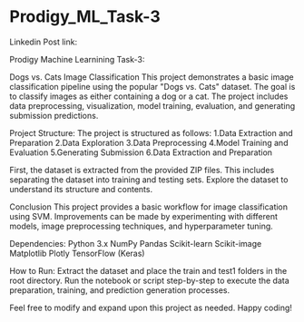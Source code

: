 # Prodigy_ML_Task-3

Linkedin Post link:


Prodigy Machine Learnining Task-3:

Dogs vs. Cats Image Classification
This project demonstrates a basic image classification pipeline using the popular "Dogs vs. Cats" dataset. The goal is to classify images as either containing a dog or a cat. The project includes data preprocessing, visualization, model training, evaluation, and generating submission predictions.

Project Structure:
The project is structured as follows:
1.Data Extraction and Preparation
2.Data Exploration
3.Data Preprocessing
4.Model Training and Evaluation
5.Generating Submission
6.Data Extraction and Preparation

First, the dataset is extracted from the provided ZIP files. This includes separating the dataset into training and testing sets.
Explore the dataset to understand its structure and contents.

Conclusion
This project provides a basic workflow for image classification using SVM. Improvements can be made by experimenting with different models, image preprocessing techniques, and hyperparameter tuning.

Dependencies:
Python 3.x
NumPy
Pandas
Scikit-learn
Scikit-image
Matplotlib
Plotly
TensorFlow (Keras)

How to Run:
Extract the dataset and place the train and test1 folders in the root directory.
Run the notebook or script step-by-step to execute the data preparation, training, and prediction generation processes.

Feel free to modify and expand upon this project as needed. Happy coding!

